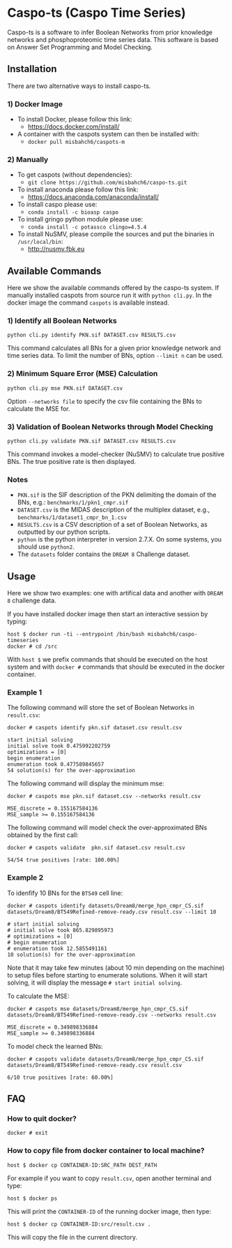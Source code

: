 # Caspo-ts (Caspo Time Series)

Caspo-ts is a software to infer Boolean Networks from prior knowledge networks
and phosphoproteomic time series data. This software is based on Answer Set
Programming and Model Checking.

## Installation

There are two alternative ways to install caspo-ts.

### 1) Docker Image

  * To install Docker, please follow this link:
    * <https://docs.docker.com/install/>
  * A container with the caspots system can then be installed with:
    * `docker pull misbahch6/caspots-m`

### 2) Manually

  * To get caspots (without dependencies):
    * `git clone https://github.com/misbahch6/caspo-ts.git`
  * To install anaconda please follow this link:
    * <https://docs.anaconda.com/anaconda/install/>
  * To install caspo please use:
    * `conda install -c bioasp caspo`
  * To install gringo python module please use:
    * `conda install -c potassco clingo=4.5.4`
  * To install NuSMV, please compile the sources and put the binaries in
    `/usr/local/bin`:
    * <http://nusmv.fbk.eu>

## Available Commands

Here we show the available commands offered by the caspo-ts system. If manually
installed caspots from source run it with `python cli.py`. In the docker image
the command `caspots` is available instead.

### 1) Identify all Boolean Networks

    python cli.py identify PKN.sif DATASET.csv RESULTS.csv

This command calculates all BNs for a given prior knowledge network and time
series data. To limit the number of BNs, option `--limit n` can be used.

### 2) Minimum Square Error (MSE) Calculation

    python cli.py mse PKN.sif DATASET.csv

Option `--networks file` to specify the csv file containing the BNs to
calculate the MSE for.

### 3) Validation of Boolean Networks through Model Checking

    python cli.py validate PKN.sif DATASET.csv RESULTS.csv

This command invokes a model-checker (NuSMV) to calculate true positive BNs.
The true positive rate is then displayed.

### Notes

  * `PKN.sif` is the SIF description of the PKN delimiting the domain of the
    BNs, e.g.: `benchmarks/1/pkn1_cmpr.sif`
  * `DATASET.csv` is the MIDAS description of the multiplex dataset, e.g.,
    `benchmarks/1/dataset1_cmpr_bn_1.csv`
  * `RESULTS.csv` is a CSV description of a set of Boolean Networks, as
    outputted by our python scripts.
  * `python` is the python interpreter in version 2.7.X. On some systems, you
    should use `python2`.
  * The `datasets` folder contains the `DREAM 8` Challenge dataset.

## Usage

Here we show two examples: one with artifical data and another with `DREAM 8`
challenge data.

If you have installed docker image then start an interactive session by typing:

    host $ docker run -ti --entrypoint /bin/bash misbahch6/caspo-timeseries
    docker # cd /src

With `host $` we prefix commands that should be executed on the host system and
with `docker #` commands that should be executed in the docker container.

### Example 1

The following command will store the set of Boolean Networks in `result.csv`:

    docker # caspots identify pkn.sif dataset.csv result.csv

    start initial solving
    initial solve took 0.475992202759
    optimizations = [0]
    begin enumeration
    enumeration took 0.477589845657
    54 solution(s) for the over-approximation

The following command will display the minimum mse:

    docker # caspots mse pkn.sif dataset.csv --networks result.csv

    MSE_discrete = 0.155167584136
    MSE_sample >= 0.155167584136

The following command will model check the over-approximated BNs obtained by
the first call:

    docker # caspots validate  pkn.sif dataset.csv result.csv

    54/54 true positives [rate: 100.00%]

### Example 2

To idenfify 10 BNs for the `BT549` cell line:

    docker # caspots identify datasets/Dream8/merge_hpn_cmpr_CS.sif datasets/Dream8/BT549Refined-remove-ready.csv result.csv --limit 10

    # start initial solving
    # initial solve took 865.829895973
    # optimizations = [0]
    # begin enumeration
    # enumeration took 12.5855491161
    10 solution(s) for the over-approximation

Note that it may take few minutes (about 10 min depending on the machine) to
setup files before starting to enumerate solutions. When it will start solving,
it will display the message `# start initial solving`.

To calculate the MSE:

    docker # caspots mse datasets/Dream8/merge_hpn_cmpr_CS.sif datasets/Dream8/BT549Refined-remove-ready.csv --networks result.csv

    MSE_discrete = 0.349898336884
    MSE_sample >= 0.349898336884

To model check the learned BNs:

    docker # caspots validate datasets/Dream8/merge_hpn_cmpr_CS.sif datasets/Dream8/BT549Refined-remove-ready.csv result.csv

    6/10 true positives [rate: 60.00%]

## FAQ

### How to quit docker?

    docker # exit

### How to copy file from docker container to local machine?

    host $ docker cp CONTAINER-ID:SRC_PATH DEST_PATH

For example if you want to copy `result.csv`, open another terminal and type:

    host $ docker ps

This will print the `CONTAINER-ID` of the running docker image, then type:

    host $ docker cp CONTAINER-ID:src/result.csv .

This will copy the file in the current directory.

